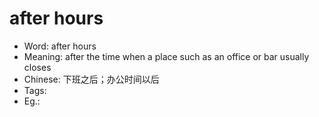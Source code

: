 # after hours

- Word: after hours
- Meaning: after the time when a place such as an office or bar usually closes
- Chinese: 下班之后；办公时间以后
- Tags: 
- Eg.: 
